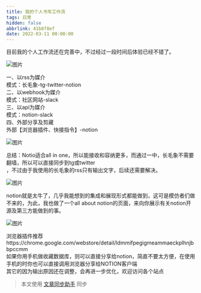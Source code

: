 ```yaml
---
title: 我的个人书写工作流
tags: 日常
hidden: false
abbrlink: 41b8f8ef
date: 2022-03-11 00:00:00
---
```

<meta name="referrer" content="no-referrer" />
<!-- more -->

目前我的个人工作流还在完善中，不过经过一段时间后体验已经不错了。  

![图片](//i0.hdslb.com/bfs/article/f7f44f9a96291a09c86fb29e541d2f0eac0ebc5c.jpg)

  
一、以rss为媒介  
模式：长毛象-tg-twitter-notion  
二、以webhook为媒介  
模式：社区网站-slack  
三、以api为媒介  
模式：notion-slack  
四、外部分享及剪藏  
外部【浏览器插件、快接指令】-notion  

![图片](//i0.hdslb.com/bfs/article/d8c43ce6e51c7fd3ae969530cb2daa6d49a9cbad.jpg)

  
总结：Notio适合all in one，所以能接收和容纳更多，而通过一中，长毛象不需要翻墙，所以可以直接同步到tg或twitter  
，不过由于我使用的长毛象的rss只有输出文字，后续还需要解决。  

![图片](//i0.hdslb.com/bfs/article/24d421410f6258828ceafcbf2f49acdf899aef8c.jpg)

  
notion就是太牛了，几乎我能想到的集成和展现形式都能做到，这可是模仿者们做不来的，为此，我也做了一个all about
notion的页面，来向你展示有关notion开源及第三方能做到的事。  

![图片](//i0.hdslb.com/bfs/article/41e111f81bc14ac883b246442385ee1acf831a4d.jpg)

  
浏览器插件推荐https://chrome.google.com/webstore/detail/ldmmifpegigmeammaeckplhnjbbpccmm  
如果你用手机做收藏数据库，则可以直接分享给notion，简直不要太方便，在使用手机的时你也可以直接调用浏览器分享给NOTION客户端  
其它的因为输出原因还在调整，会再进一步优化，欢迎访问各个站点

> 本文使用 [文章同步助手](https://www.bilibili.com/read/cv10352009) 同步

